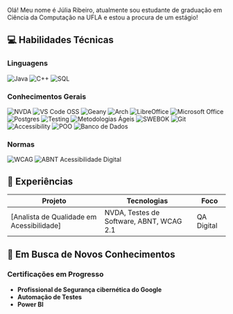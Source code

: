 
Olá! Meu nome é Júlia Ribeiro, atualmente sou estudante de graduação em Ciência da Computação na UFLA e estou a procura de um estágio! 

## **💻 Habilidades Técnicas**
### **Linguagens**
![Java](https://img.shields.io/badge/Java-%23ED8B00.svg?style=for-the-badge&logo=java&logoColor=white)
![C++](https://img.shields.io/badge/C++-%2300599C.svg?style=for-the-badge&logo=c%2B%2B&logoColor=white)
![SQL](https://img.shields.io/badge/SQL-%2300f.svg?style=for-the-badge&logo=mysql&logoColor=white)


### **Conhecimentos Gerais**
![NVDA](https://img.shields.io/badge/NVDA-%23630093.svg?style=for-the-badge&logo=NVDA&logoColor=white)
![VS Code OSS](https://img.shields.io/badge/VS_Code_OSS-007ACC?style=for-the-badge&logo=visualstudiocode&logoColor=white)
![Geany](https://img.shields.io/badge/Geany-3A554A?style=for-the-badge&logo=geany&logoColor=white)
![Arch](https://img.shields.io/badge/Arch%20Linux-1793D1?logo=arch-linux&logoColor=fff&style=for-the-badge)
![LibreOffice](https://img.shields.io/badge/LibreOffice-%2318A303?style=for-the-badge&logo=LibreOffice&logoColor=white)
![Microsoft Office](https://img.shields.io/badge/Microsoft_Office-D83B01?style=for-the-badge&logo=microsoft-office&logoColor=white)
![Postgres](https://img.shields.io/badge/postgres-%23316192.svg?style=for-the-badge&logo=postgresql&logoColor=white)
![Testing](https://img.shields.io/badge/QA_Testing-%23E34F26.svg?style=for-the-badge&logo=testlio&logoColor=white)
![Metodologias Ágeis](https://img.shields.io/badge/Metodologias_Ágeis-Scrum/Kanban-2CA5E0?style=for-the-badge&logo=agile&logoColor=white)
![SWEBOK](https://img.shields.io/badge/SWEBOK-Conhecimento-007ACC?style=for-the-badge&logo=book&logoColor=white)
![Git](https://img.shields.io/badge/Git-F05032?style=for-the-badge&logo=git&logoColor=white)
![Accessibility](https://img.shields.io/badge/Accessibility-%230170EA.svg?style=for-the-badge&logo=Accessibility&logoColor=white)
![POO](https://img.shields.io/badge/Programação%20Orientada%20a%20Objetos-100%25-blue?logo=object-group)
![Banco de Dados](https://img.shields.io/badge/Banco%20de%20Dados-Relacional-9cf?logo=postgresql)

### **Normas**
![WCAG](https://img.shields.io/badge/WCAG_2.1-AA-007ACC?style=for-the-badge)
![ABNT Acessibilidade Digital](https://img.shields.io/badge/Normas_ABNT-Conhecimento-007ACC?style=for-the-badge&logo=book&logoColor=white)


## **🔧 Experiências**
| Projeto | Tecnologias | Foco |
|---------|------------|------|
| [Analista de Qualidade em Acessibilidade] | NVDA, Testes de Software, ABNT, WCAG 2.1 | QA Digital |

## **🚀 Em Busca de Novos Conhecimentos**
### **Certificações em Progresso**
- **Profissional de Segurança cibernética do Google**
- **Automação de Testes** 
- **Power BI** 
